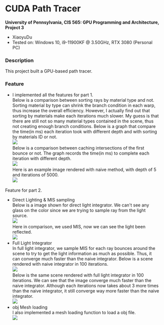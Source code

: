 CUDA Path Tracer
================

**University of Pennsylvania, CIS 565: GPU Programming and Architecture, Project 3**

* XiaoyuDu  
* Tested on: Windows 10, i9-11900KF @ 3.50GHz, RTX 3080 (Personal PC)
  
### Description  
This project built a GPU-based path tracer.
  
### Feature  
* I implemented all the features for part 1.  
Below is a comparison between sorting rays by material type and not. Sorting material by type can shrink the branch condition in each warp, thus increase the overall efficiency. However, I actually find out that sorting by materials make each iterations much slower. My guess is that there are still not so many material types contained in the scene, thus not creating enough branch conditions. Below is a graph that compare the time(in ms) each iteration took with different depth and with sorting by materials ID or not.  
![](./image/1.png)  
Below is a comparison between caching intersections of the first bounce or not.  The graph records the time(in ms) to complete each iteration with different depth.  
![](./image/2.png)  
Here is an example image rendered with naive method, with depth of 5 and iterations of 5000.  
![](./image/render_result/cornell_test2_naive_emittance20_depth_5_iterations_5000.png)  
  
Feature for part 2.  
* Direct Lighting & MIS sampling  
Below is a image shown for direct light integrator. We can't see any glass on the color since we are trying to sample ray from the light source.  
![](./image/MIS_compare/veach_direct_depth8_iterations1000.png)  
Here in comparison, we used MIS, now we can see the light been reflected.  
![](./image/MIS_compare/veach_mis_depth8_iterations1000.png)  
* Full Light Integrator  
In full light integrator, we sample MIS for each ray bounces around the scene to try to get the light information as much as possible. Thus, it can converge much faster than the naive integrator. Below is a scene rendered with naive integrator in 100 iterations.  
![](./image/full_compare/cornell_test2_naive_emittance20_depth8_iterations100.png)  
Below is the same scene rendered with full light integrator in 100 iterations. We can see that the image converge much faster than the naive integrator. Although each iterations now takes about 3 more times than the naive integrator, it still converge way more faster than the naive integrator.  
![](./image/full_compare/cornell_test2_full_emittance20_depth8_iterations100.png)  
* obj Mesh loading  
I also implemented a mesh loading function to load a obj file.  
![](./image/rabbit_depth8_iterations100.png)
